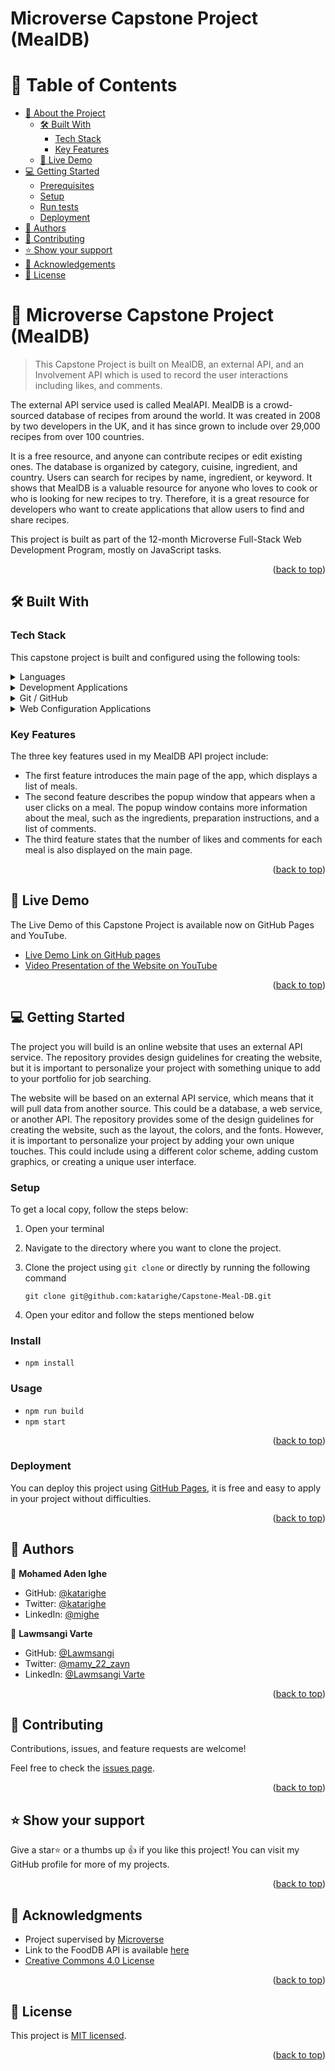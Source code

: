 # Microverse Capstone Project (MealDB)
<a name="readme-top"></a>

<!-- TABLE OF CONTENTS -->
# 📗 Table of Contents

- [📖 About the Project](#about-project)
  - [🛠 Built With](#built-with)
    - [Tech Stack](#tech-stack)
    - [Key Features](#key-features)
  - [🚀 Live Demo](#live-demo)
- [💻 Getting Started](#getting-started)
  - [Prerequisites](#prerequisites)
  - [Setup](#setup)
  - [Run tests](#run-tests)
  - [Deployment](#deployment)
- [👥 Authors](#authors)
- [🤝 Contributing](#contributing)
- [⭐️ Show your support](#support)
- [🙏 Acknowledgements](#acknowledgements)
- [📝 License](#license)

<!-- PROJECT DESCRIPTION -->
# 📖 Microverse Capstone Project (MealDB)<a name="about-project"></a>

> This Capstone Project is built on MealDB, an external API, and an Involvement API which is used to record the user interactions including likes, and comments. 

The external API service used is called MealAPI. MealDB is a crowd-sourced database of recipes from around the world. It was created in 2008 by two developers in the UK, and it has since grown to include over 29,000 recipes from over 100 countries. 

It is a free resource, and anyone can contribute recipes or edit existing ones. The database is organized by category, cuisine, ingredient, and country. Users can search for recipes by name, ingredient, or keyword. It shows that MealDB is a valuable resource for anyone who loves to cook or who is looking for new recipes to try. Therefore, it is a great resource for developers who want to create applications that allow users to find and share recipes.

This project is built as part of the 12-month Microverse Full-Stack Web Development Program, mostly on JavaScript tasks.

<p align="right">(<a href="#readme-top">back to top</a>)</p>

## 🛠 Built With <a name="built-with"></a>

### Tech Stack <a name="tech-stack"></a>
This capstone project is built and configured using the following tools:

<details>
  <summary>Languages</summary>
  <ul>
    <li><a href="https://html.com/">HTML</a></li>
    <li><a href="https://www.w3schools.com/css/">CSS</a></li>
    <li><a href="https://www.javascript.com/">JavaScript (ES6)</a></li>
  </ul>
</details>

<details>
  <summary>Development Applications</summary>
  <ul>
    <li><a href="https://code.visualstudio.com/">Visual Studio Code</a></li>
    <li><a href="https://getbootstrap.com/">Bootstrap</a></li>
    <li><a href="https://webpack.js.org/">Webpack</a></li>
    <li><a href="https://jestjs.io/">Jest Testing Library</a></li>
    <li><a href="https://www.themealdb.com/api.php/">MealDB API</a></li>
    <li><a href="https://www.notion.so/microverse/Involvement-API-869e60b5ad104603aa6db59e08150270/">Involvement API</a></li>
  </ul>
</details>

<details>
<summary>Git / GitHub</summary>
  <ul>
    <li><a href="https://git-scm.com/">Git</a></li>
    <li><a href="https://www.github.com/">Github</a></li>
    <li><a href="https://pages.github.com/">Github Pages</a></li>
  </ul>
</details>

<details>
<summary>Web Configuration Applications</summary>
  <ul>
    <li><a href="https://developer.chrome.com/docs/lighthouse/overview/">Lighthouse</a></li>
    <li><a href="https://stylelint.io/">Stylelint</a></li>
    <li><a href="https://webhint.io/">Webhint</a></li>
    <li><a href="https://eslint.org/">ES Lint</a></li>
  </ul>
</details>

<!-- Features -->
### Key Features <a name="key-features"></a>

The three key features used in my MealDB API project include: 

- The first feature introduces the main page of the app, which displays a list of meals.
- The second feature describes the popup window that appears when a user clicks on a meal. The popup window contains more information about the meal, such as the ingredients, preparation instructions, and a list of comments.
- The third feature states that the number of likes and comments for each meal is also displayed on the main page.

<p align="right">(<a href="#readme-top">back to top</a>)</p>

<!-- LIVE DEMO -->
## 🚀 Live Demo <a name="live-demo"></a>

The Live Demo of this Capstone Project is available now on GitHub Pages and YouTube.

- [Live Demo Link on GitHub pages](https://katarighe.github.io/Capstone-Meal-DB/dist/)
- [Video Presentation of the Website on YouTube](https://www.youtube.com/watch?v=E3CNtayF4qY) 

<p align="right">(<a href="#readme-top">back to top</a>)</p>

<!-- GETTING STARTED -->
## 💻 Getting Started <a name="getting-started"></a>

The project you will build is an online website that uses an external API service. The repository provides design guidelines for creating the website, but it is important to personalize your project with something unique to add to your portfolio for job searching.

The website will be based on an external API service, which means that it will pull data from another source. This could be a database, a web service, or another API. The repository provides some of the design guidelines for creating the website, such as the layout, the colors, and the fonts. However, it is important to personalize your project by adding your own unique touches. This could include using a different color scheme, adding custom graphics, or creating a unique user interface.

### Setup

To get a local copy, follow the steps below:

1. Open your terminal
2. Navigate to the directory where you want to clone the project.
3. Clone the project using `git clone` or directly by running the following command

   `git clone git@github.com:katarighe/Capstone-Meal-DB.git`

4. Open your editor and follow the steps mentioned below

### Install

- `npm install`

### Usage

- `npm run build`
- `npm start`

<p align="right">(<a href="#readme-top">back to top</a>)</p>

### Deployment

You can deploy this project using [GitHub Pages](https://pages.github.com/), it is free and easy to apply in your project without difficulties.

<p align="right">(<a href="#readme-top">back to top</a>)</p>

<!-- AUTHORS -->
## 👥 Authors <a name="authors"></a>

👤 **Mohamed Aden Ighe**

- GitHub: [@katarighe](https://github.com/katarighe)
- Twitter: [@katarighe](https://twitter.com/katarighe)
- LinkedIn: [@mighe](https://linkedin.com/in/mighe)

👤 **Lawmsangi Varte**

- GitHub: [@Lawmsangi](https://github.com/Lawmsangi)
- Twitter: [@mamy_22_zayn](https://twitter.com/mamy_22_zayn)
- LinkedIn: [@Lawmsangi Varte](https://www.linkedin.com/in/lawmsangi-varte-baa429244/)

<p align="right">(<a href="#readme-top">back to top</a>)</p>

<!-- CONTRIBUTING -->
## 🤝 Contributing <a name="contributing"></a>

Contributions, issues, and feature requests are welcome!

Feel free to check the [issues page](https://github.com/katarighe/Capstone-Meal-DB/issues).

<p align="right">(<a href="#readme-top">back to top</a>)</p>

<!-- SUPPORT -->
## ⭐️ Show your support <a name="support"></a>

Give a star⭐️ or a thumbs up 👍 if you like this project! You can visit my GitHub profile for more of my projects. 

<p align="right">(<a href="#readme-top">back to top</a>)</p>

<!-- ACKNOWLEDGEMENTS -->
## 🙏 Acknowledgments <a name="acknowledgements"></a>

- Project supervised by [Microverse](https//www.microverse.org/) 
- Link to the FoodDB API is available [here](https://www.themealdb.com/api.php)
- [Creative Commons 4.0 License](https://creativecommons.org/licenses/by-nc/4.0/)

<p align="right">(<a href="#readme-top">back to top</a>)</p>

<!-- LICENSE -->
## 📝 License <a name="license"></a>

This project is <a href="https://github.com/katarighe/Capstone-Meal-DB/blob/main/LICENSE">MIT licensed</a>.

<p align="right">(<a href="#readme-top">back to top</a>)</p>